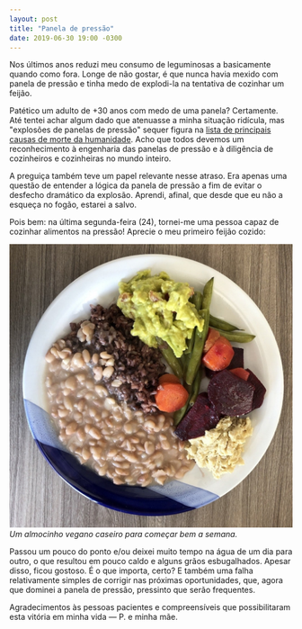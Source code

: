 ```yaml
---
layout: post
title: "Panela de pressão"
date: 2019-06-30 19:00 -0300
---
```

Nos últimos anos reduzi meu consumo de leguminosas a basicamente quando como fora. Longe de não gostar, é que nunca havia mexido com panela de pressão e tinha medo de explodi-la na tentativa de cozinhar um feijão.

Patético um adulto de +30 anos com medo de uma panela? Certamente. Até tentei achar algum dado que atenuasse a minha situação ridícula, mas "explosões de panelas de pressão" sequer figura na [lista de principais causas de morte da humanidade](https://ourworldindata.org/what-does-the-world-die-from). Acho que todos devemos um reconhecimento à engenharia das panelas de pressão e à diligência de cozinheiros e cozinheiras no mundo inteiro.

A preguiça também teve um papel relevante nesse atraso. Era apenas uma questão de entender a lógica da panela de pressão a fim de evitar o desfecho dramático da explosão. Aprendi, afinal, que desde que eu não a esqueça no fogão, estarei a salvo.

Pois bem: na última segunda-feira (24), tornei-me uma pessoa capaz de cozinhar alimentos na pressão! Aprecie o meu primeiro feijão cozido:

![Feijão cozido.](/assets/2019/feijao-cozido.jpg)  
_Um almocinho vegano caseiro para começar bem a semana._

Passou um pouco do ponto e/ou deixei muito tempo na água de um dia para outro, o que resultou em pouco caldo e alguns grãos esbugalhados. Apesar disso, ficou gostoso. É o que importa, certo? E também uma falha relativamente simples de corrigir nas próximas oportunidades, que, agora que dominei a panela de pressão, pressinto que serão frequentes.

Agradecimentos às pessoas pacientes e compreensíveis que possibilitaram esta vitória em minha vida — P. e minha mãe.
